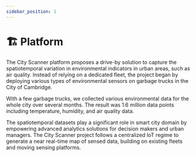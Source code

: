 ```yaml
---
sidebar_position: 1
---
```


# 🏗️ Platform

<!-- Explain how all different researches and devices are structured under the long-term City Scanner project. -->

The City Scanner platform proposes a drive-by solution to capture the spatiotemporal variation in environmental indicators in urban areas, such as air quality. Instead of relying on a dedicated fleet, the project began by deploying various types of environmental sensors on garbage trucks in the City of Cambridge.

With a few garbage trucks, we collected various environmental data for the whole city over several months. The result was 1.6 million data points including temperature, humidity, and air quality data.

The spatio­temporal datasets play a significant role in smart city domain by empowering advanced analytics solutions for decision makers and urban managers. The City Scanner project follows a centralized IoT regime to generate a near real-time map of sensed data, building on existing fleets and moving sensing platforms.

